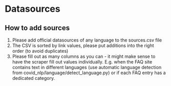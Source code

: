 # Datasources

## How to add sources
1. Please add official datasources of any language to the sources.csv file
2. The CSV is sorted by link values, please put additions into the right order (to avoid duplicates)
3. Please fill out as many columns as you can - it might make sense to have the scraper fill out values individually. 
E.g. when the FAQ site contains text in different languages (use automatic language detection 
from covid_nlp/language/detect_language.py) or if each FAQ entry has a dedicated category.